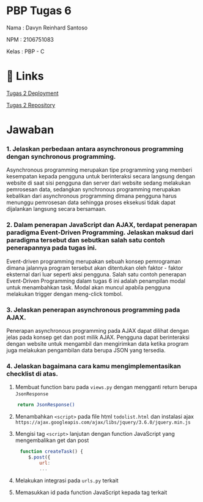 # PBP Tugas 6

Nama : Davyn Reinhard Santoso

NPM : 2106751083

Kelas : PBP - C

# 🔗 Links
[Tugas 2 Deployment](https://pbptugasdua.herokuapp.com/todolist/)

[Tugas 2 Repository](https://github.com/dreins/PBPTugas2.git)


# Jawaban

### 1. Jelaskan perbedaan antara asynchronous programming dengan synchronous programming.
Asynchronous programming merupakan tipe programming yang memberi kesempatan kepada pengguna untuk berinteraksi secara langsung dengan website di saat sisi pengguna dan server dari website sedang melakukan pemrosesan data, sedangkan synchronous programming merupakan kebalikan dari asynchronous programming dimana pengguna harus menunggu pemrosesan data sehingga proses eksekusi tidak dapat dijalankan langsung secara bersamaan.

### 2.  Dalam penerapan JavaScript dan AJAX, terdapat penerapan paradigma Event-Driven Programming. Jelaskan maksud dari paradigma tersebut dan sebutkan salah satu contoh penerapannya pada tugas ini.
Event-driven programming merupakan sebuah konsep pemrograman dimana jalannya program tersebut akan ditentukan oleh faktor - faktor eksternal dari luar seperti aksi pengguna. Salah satu contoh penerapan Event-Driven Programming dalam tugas 6 ini adalah penampilan modal untuk menambahkan task. Modal akan muncul apabila pengguna melakukan trigger dengan meng-click tombol.

### 3.  Jelaskan penerapan asynchronous programming pada AJAX.
Penerapan asynchronous programming pada AJAX dapat dilihat dengan jelas pada konsep get dan post milik AJAX. Pengguna dapat berinteraksi dengan website untuk mengambil dan mengirimkan data ketika program juga melakukan pengambilan data berupa JSON yang tersedia.

### 4. Jelaskan bagaimana cara kamu mengimplementasikan checklist di atas.
1. Membuat function baru pada `views.py` dengan mengganti return berupa `JsonResponse` 
```bash
    return JsonResponse()
```

2. Menambahkan `<script>` pada file html `todolist.html` dan instalasi ajax
    `https://ajax.googleapis.com/ajax/libs/jquery/3.6.0/jquery.min.js`

3. Mengisi tag `<script>` lanjutan dengan function JavaScript yang mengembalikan get dan post
```JavaScript
     function createTask() {
        $.post({
            url:
            ...
```

4. Melakukan integrasi pada `urls.py` terkait

5. Memasukkan id pada function JavaScript kepada tag terkait

